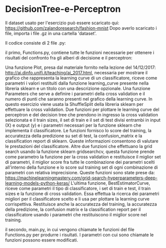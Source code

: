 # DecisionTree-e-Perceptron

Il dataset usato per l'esercizio può essere scaricato qui: https://github.com/zalandoresearch/fashion-mnist
Dopo averlo scaricato i file, importa i file .gz in una cartella 'dataset'.

Il codice consiste di 2 file .py:

il primo, Functions.py, contiene tutte le funzioni necessarie per ottenere i risultati del confronto fra gli alberi di decisione 
e il perceptron:

Una funzione Plot, presa dal materiale fornito nella lezione del 14/12/2017: http://ai.dinfo.unifi.it/teaching/ai_2017.html, 
necessaria per mostrare il grafico che rappresenta la learning curve di un classificatore, riceve come parametri i valori 
restituiti dalla funzione learning_curve presente nella libreria sklearn e un titolo con una descrizione opzionale.
Una funzione Parameters che serve a definire i parametri della cross validation e il numero di punti che saranno presenti 
nel grafico della learning curve. In questo esercizio viene usata la ShuffleSplit della libreria sklearn per effettuare 
la cross validation.
Due funzioni per plottare le learning curve del perceptron e del decision tree che prendono in ingresso la cross validation 
selezionata e il train sizes, il set di train e il set di test divisi entrambi in input (X) e output (y) e i parametri necessari 
per la funzione sklearn che implementa il classificatore. Le funzioni fornisco lo score del training, la accuratezza 
della predizione su set di test, la confusion_matrix e la classification report di sklearn. Queste informazioni consentono 
di valutare le prestazioni del classificatore.
Altre due funzioni che effettuano la grid search usando la funzione sklearn gridsearchcv, questa funzione prende come 
parametro la funzione per la cross validation e restituisce il miglior set di parametri, il miglior score fra tutte le 
combinazione dei parametri scelti all'interno della funzione e lo score sul training set di ogni combinazione di parametri 
con relativa imprecisione. 
Queste funzioni sono state prese da: 
https://machinelearningmastery.com/grid-search-hyperparameters-deep-learning-models-python-keras/
L'ultima funzione, BestEstimatorCurve, riceve come parametri il tipo di classificatore, i set di train e test,
il train sizes e la funzione di cross validation. Essa effettua la ricerca dei parametri migliori per il classificatore 
scelto e li usa per plottare la learning curve corrispettiva. Restituisce anche la accuratezza del training, la accuratezza
della predizione, la confusion matrix e la classification report per il classificatore usando i parametri che restituiscono 
il miglior score nel training.

il secondo, main.py, in cui vengono chiamate le funzioni del file Functions.py per produrre i risultati.
I parametri con cui sono chiamate le funzioni possono essere modificati.
